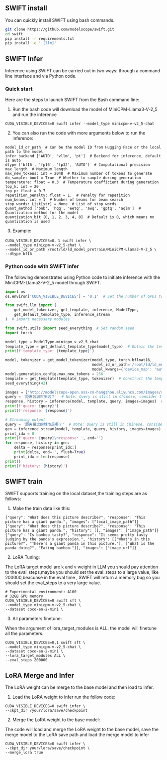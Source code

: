 ## SWIFT install
You can quickly install SWIFT using bash commands.

``` bash
git clone https://github.com/modelscope/swift.git
cd swift
pip install -r requirements.txt
pip install -e '.[llm]'
```

## SWIFT Infer
Inference using SWIFT can be carried out in two ways: through a command line interface and via Python code.

### Quick start
Here are the steps to launch SWIFT from the Bash command line:

1. Run the bash code will download the model of MiniCPM-Llama3-V-2_5 and run the inference
``` shell
CUDA_VISIBLE_DEVICES=0 swift infer --model_type minicpm-v-v2_5-chat
```

2. You can also run the code with more arguments below to run the inference:
``` 
model_id_or_path  # Can be the model ID from Hugging Face or the local path to the model
infer_backend ['AUTO', 'vllm', 'pt']  # Backend for inference, default is auto
dtype ['bf16', 'fp16', 'fp32', 'AUTO']  # Computational precision
max_length  # Maximum length
max_new_tokens: int = 2048  # Maximum number of tokens to generate
do_sample: bool = True  # Whether to sample during generation
temperature: float = 0.3  # Temperature coefficient during generation
top_k: int = 20 
top_p: float = 0.7
repetition_penalty: float = 1.  # Penalty for repetition
num_beams: int = 1  # Number of beams for beam search
stop_words: List[str] = None  # List of stop words
quant_method ['bnb', 'hqq', 'eetq', 'awq', 'gptq', 'aqlm']  # Quantization method for the model
quantization_bit [0, 1, 2, 3, 4, 8]  # Default is 0, which means no quantization is used
```
3. Example:
``` shell
CUDA_VISIBLE_DEVICES=0，1 swift infer \
--model_type minicpm-v-v2_5-chat \
--model_id_or_path /root/ld/ld_model_pretrain/MiniCPM-Llama3-V-2_5 \
--dtype bf16 
```
### Python code with SWIFT infer
The following demonstrates using Python code to initiate inference with the MiniCPM-Llama3-V-2_5 model through SWIFT.

```python
import os
os.environ['CUDA_VISIBLE_DEVICES'] = '0,1'  # Set the number of GPUs to use

from swift.llm import (
    get_model_tokenizer, get_template, inference, ModelType,
    get_default_template_type, inference_stream
)  # Import necessary modules

from swift.utils import seed_everything  # Set random seed
import torch

model_type = ModelType.minicpm_v_v2_5_chat
template_type = get_default_template_type(model_type)  # Obtain the template type, primarily used for constructing special tokens and image processing workflow
print(f'template_type: {template_type}')

model, tokenizer = get_model_tokenizer(model_type, torch.bfloat16,
                                       model_id_or_path='/root/ld/ld_model_pretrain/MiniCPM-Llama3-V-2_5',
                                       model_kwargs={'device_map': 'auto'})  # Load the model, set model type, model path, model parameters, device allocation, etc., computation precision, etc.
model.generation_config.max_new_tokens = 256
template = get_template(template_type, tokenizer)  # Construct the template based on the template type
seed_everything(42)

images = ['http://modelscope-open.oss-cn-hangzhou.aliyuncs.com/images/road.png']  # Image URL
query = '距离各城市多远？'  # Note: Query is still in Chinese, consider translating if needed
response, history = inference(model, template, query, images=images)  # Obtain results through inference
print(f'query: {query}')
print(f'response: {response}')

# Streaming output
query = '距离最远的城市是哪？'  # Note: Query is still in Chinese, consider translating if needed
gen = inference_stream(model, template, query, history, images=images)  # Call the streaming output interface
print_idx = 0
print(f'query: {query}\nresponse: ', end='')
for response, history in gen:
    delta = response[print_idx:]
    print(delta, end='', flush=True)
    print_idx = len(response)
print()
print(f'history: {history}')
```

## SWIFT train
SWIFT supports training on the local dataset,the training steps are as follows:
1. Make the train data like this:
```jsonl
{"query": "What does this picture describe?", "response": "This picture has a giant panda.", "images": ["local_image_path"]}
{"query": "What does this picture describe?", "response": "This picture has a giant panda.", "history": [], "images": ["image_path"]}
{"query": "Is bamboo tasty?", "response": "It seems pretty tasty judging by the panda's expression.", "history": [["What's in this picture?", "There's a giant panda in this picture."], ["What is the panda doing?", "Eating bamboo."]], "images": ["image_url"]}
```
2. LoRA Tuning:

The LoRA target model are k and v weight in LLM you should pay attention to the eval_steps,maybe you should set the eval_steps to a large value, like 200000,beacuase in the eval time , SWIFT will return a memory bug so you should set the eval_steps to a very large value.
```shell
# Experimental environment: A100
# 32GB GPU memory
CUDA_VISIBLE_DEVICES=0 swift sft \
--model_type minicpm-v-v2_5-chat \
--dataset coco-en-2-mini \
```
3. All parameters finetune:

When the argument of lora_target_modules is ALL, the model will finetune all the parameters.
```shell
CUDA_VISIBLE_DEVICES=0,1 swift sft \
--model_type minicpm-v-v2_5-chat \
--dataset coco-en-2-mini \
--lora_target_modules ALL \
--eval_steps 200000
```

## LoRA Merge and Infer
The LoRA weight can be merge to the base model and then load to infer.

1. Load the LoRA weight to infer run the follow code:
```shell
CUDA_VISIBLE_DEVICES=0 swift infer \
--ckpt_dir /your/lora/save/checkpoint
```
2. Merge the LoRA weight to the base model:

The code will load and merge the LoRA weight to the base model, save the merge model to the LoRA save path and load the merge model to infer
```shell
CUDA_VISIBLE_DEVICES=0 swift infer \
--ckpt_dir your/lora/save/checkpoint \
--merge_lora true
```